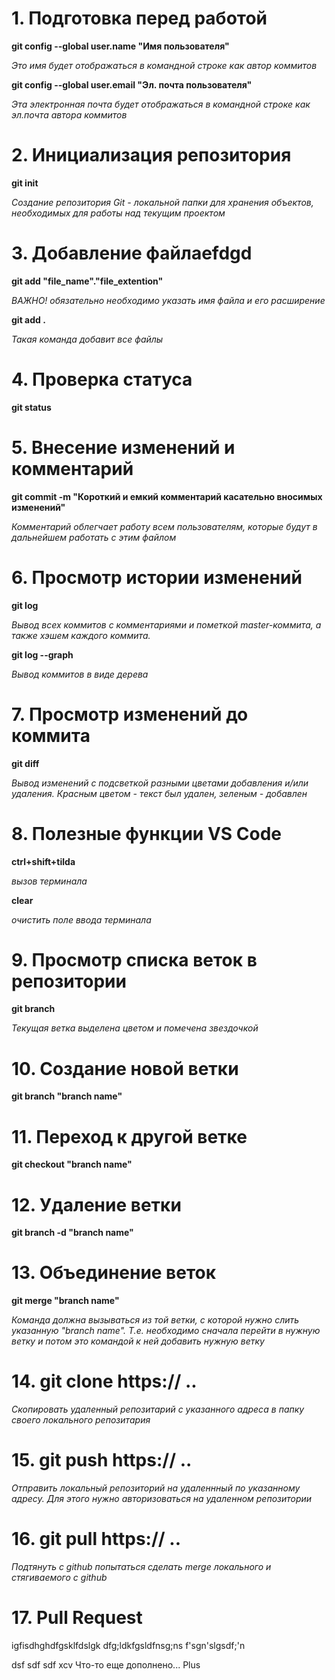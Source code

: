 # 1. Подготовка перед работой

**git config --global user.name "Имя пользователя"**

_Это имя будет отображаться в командной строке как автор коммитов_

**git config --global user.email "Эл. почта пользователя"**

_Эта электронная почта будет отображаться в командной строке как эл.почта автора коммитов_

# 2. Инициализация репозитория

**git init**

_Создание репозитория Git - локальной папки для хранения объектов, необходимых для работы над текущим проектом_

# 3. Добавление файлаefdgd

**git add "file_name"."file_extention"**

_ВАЖНО! обязательно необходимо указать имя файла и его расширение_

**git add .**

_Такая команда добавит все файлы_

# 4. Проверка статуса

**git status**

# 5. Внесение изменений и комментарий

**git commit -m "Короткий и емкий комментарий касательно вносимых изменений"**

_Комментарий облегчает работу всем пользователям, которые будут в дальнейшем работать с этим файлом_

# 6. Просмотр истории изменений

**git log**

_Вывод всех коммитов с комментариями и пометкой master-коммита, а также хэшем каждого коммита._

**git log --graph**

_Вывод коммитов в виде дерева_

# 7. Просмотр изменений до коммита

**git diff**

_Вывод изменений с подсветкой разными цветами добавления и/или удаления. Красным цветом - текст был удален, зеленым - добавлен_

# 8. Полезные функции VS Code

**ctrl+shift+tilda**

_вызов терминала_

**clear**

_очистить поле ввода терминала_

# 9. Просмотр списка веток в репозитории

**git branch**

_Текущая ветка выделена цветом и помечена звездочкой_

# 10. Создание новой ветки

**git branch "branch name"**

# 11. Переход к другой ветке

**git checkout "branch name"**

# 12. Удаление ветки

**git branch -d "branch name"**

# 13. Объединение веток

**git merge "branch name"**

_Команда должна вызываться из той ветки, с которой нужно слить указанную "branch name". Т.е. необходимо сначала перейти в нужную ветку и потом это командой к ней добавить нужную ветку_

# 14. git clone https:// ..

_Скопировать удаленный репозитарий с указанного адреса в папку своего локального репозитария_

# 15. git push https:// ..

_Отправить локальный репозиторий на удаленнный по указанному адресу. Для этого нужно авторизоваться на удаленном репозитории_

# 16. git pull https:// ..

_Подтянуть с github попытаться сделать merge локального и стягиваемого с github_

# 17. Pull Request

igfisdhghdfgsklfdslgk
dfg;ldkfgsldfnsg;ns
f'sgn'slgsdf;\'n

dsf
sdf
sdf
xcv
Что-то еще дополнено...
Plus
